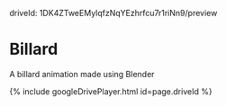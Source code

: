 driveId: 1DK4ZTweEMylqfzNqYEzhrfcu7r1riNn9/preview

# Billard
A billard animation made using Blender

{% include googleDrivePlayer.html id=page.driveId %}
